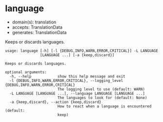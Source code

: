 # language

* domain(s): translation
* accepts: TranslationData
* generates: TranslationData

Keeps or discards languages.

```
usage: language [-h] [-l {DEBUG,INFO,WARN,ERROR,CRITICAL}] -L LANGUAGE
                [LANGUAGE ...] [-a {keep,discard}]

Keeps or discards languages.

optional arguments:
  -h, --help            show this help message and exit
  -l {DEBUG,INFO,WARN,ERROR,CRITICAL}, --logging_level {DEBUG,INFO,WARN,ERROR,CRITICAL}
                        The logging level to use (default: WARN)
  -L LANGUAGE [LANGUAGE ...], --language LANGUAGE [LANGUAGE ...]
                        The languages to look for (default: None)
  -a {keep,discard}, --action {keep,discard}
                        How to react when a language is encountered (default:
                        keep)
```
